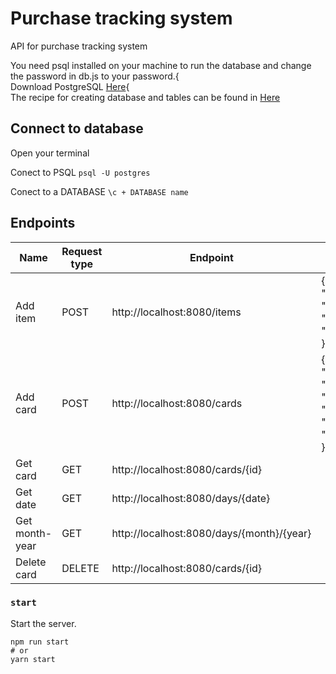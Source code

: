 # Purchase tracking system

API for purchase tracking system

You need psql installed on your machine to run the database and change the password in db.js to your password.{<br />
Download PostgreSQL [Here](https://www.postgresql.org/download/){<br />
The recipe for creating database and tables can be found in [Here](https://github.com/mobak88/purchase-tracking-system/blob/main/database.sql)

## Connect to database

Open your terminal

Conect to PSQL
`psql -U postgres`

Conect to a DATABASE
`\c + DATABASE name`

## Endpoints

| Name           | Request type | Endpoint                                  | Body                                                                                                            |
| -------------- | ------------ | ----------------------------------------- | --------------------------------------------------------------------------------------------------------------- |
| Add item       | POST         | http://localhost:8080/items               | {<br /> "name": "string",<br />"category": "string",<br />"price": "number",<br />}                             |
| Add card       | POST         | http://localhost:8080/cards               | {<br /> "card_number": "number",<br />"transaction_store": "string",<br />"transaction_place": "string",<br />} |
| Get card       | GET          | http://localhost:8080/cards/{id}          |                                                                                                                 |
| Get date       | GET          | http://localhost:8080/days/{date}         |                                                                                                                 |
| Get month-year | GET          | http://localhost:8080/days/{month}/{year} |                                                                                                                 |
| Delete card    | DELETE       | http://localhost:8080/cards/{id}          |                                                                                                                 |

### `start`

Start the server.

```
npm run start
# or
yarn start
```
